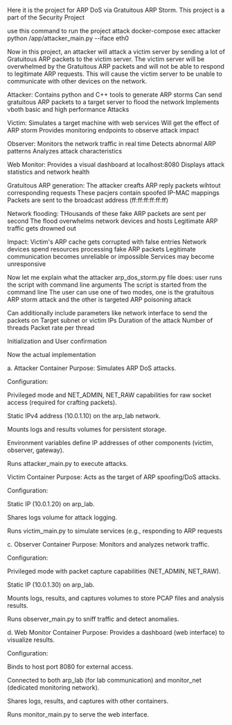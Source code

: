 Here it is the project for ARP DoS via Gratuitous ARP Storm. This project is a part of the Security Project


use this command to run the project attack
docker-compose exec attacker python /app/attacker_main.py --iface eth0



Now in this project, an attacker will attack a victim server by sending a lot of Gratuitous ARP packets to the victim server. The victim server will be overwhelmed by the Gratuitous ARP packets and will not be able to respond to legitimate ARP requests. This will cause the victim server to be unable to communicate with other devices on the network.

Attacker: 
Contains python and C++ tools to generate ARP storms
Can send gratuitous ARP packets to a target server to flood the network
Implements vboth basic  and high performance Attacks

Victim:
Simulates a target machine with web services
Will get the effect of ARP storm
Provides monitoring endpoints to observe attack impact

Observer:
Monitors the network traffic in real time 
Detects abnormal ARP patterns
Analyzes attack characteristics

Web Monitor: 
Provides a visual dashboard at localhost:8080
Displays attack statistics and network health

Gratuitous ARP generation:
The attacker creafts ARP reply packets wihtout corresponding requests 
These pacjers contain spoofed IP-MAC mappings
Packets are sent to the broadcast address (ff:ff:ff:ff:ff:ff)

Network flooding:
THousands of these fake ARP packets are sent per second 
The flood overwhelms network devices and hosts
Legitimate ARP traffic gets drowned out

Impact:
Victim's ARP cache gets corrupted with false entries
Network devices spend resources processing fake ARP packets
Legitimate communication becomes unreliable or impossible
Services may become unresponsive

Now let me explain what the attacker arp_dos_storm.py file does:
user runs the script with command line  arguments 
The script is started from the command line 
The user can use one of two modes, one is the gratuitous ARP storm attack 
and the other is targeted ARP poisoning attack

Can additionally include parameters like network interface to send the packets on
Target subnet or victim IPs
Duration of the attack
Number of threads 
Packet rate per thread

Initialization and User confirmation


Now the actual implementation

a. Attacker Container
Purpose: Simulates ARP DoS attacks.

Configuration:

Privileged mode and NET_ADMIN, NET_RAW capabilities for raw socket access (required for crafting packets).

Static IPv4 address (10.0.1.10) on the arp_lab network.

Mounts logs and results volumes for persistent storage.

Environment variables define IP addresses of other components (victim, observer, gateway).

Runs attacker_main.py to execute attacks.


Victim Container
Purpose: Acts as the target of ARP spoofing/DoS attacks.

Configuration:

Static IP (10.0.1.20) on arp_lab.

Shares logs volume for attack logging.

Runs victim_main.py to simulate services (e.g., responding to ARP requests

c. Observer Container
Purpose: Monitors and analyzes network traffic.

Configuration:

Privileged mode with packet capture capabilities (NET_ADMIN, NET_RAW).

Static IP (10.0.1.30) on arp_lab.

Mounts logs, results, and captures volumes to store PCAP files and analysis results.

Runs observer_main.py to sniff traffic and detect anomalies.

d. Web Monitor Container
Purpose: Provides a dashboard (web interface) to visualize results.

Configuration:

Binds to host port 8080 for external access.

Connected to both arp_lab (for lab communication) and monitor_net (dedicated monitoring network).

Shares logs, results, and captures with other containers.

Runs monitor_main.py to serve the web interface.

